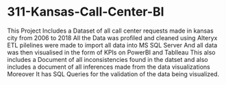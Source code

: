 # 311-Kansas-Call-Center-BI
This Project Includes a Dataset of all call center requests made in kansas city from 2006 to 2018
All the Data was profiled and cleaned using Alteryx 
ETL pilelines were made to import all data into MS SQL Server
And all data was then visualised in the form of KPIs on PowerBI and Tablleau
This also includes a Document of all inconsistencies found in the datset and also includes a document of all inferences made from the data visualizations 
Moreover It has SQL Queries for the validation of the data being visualized.
